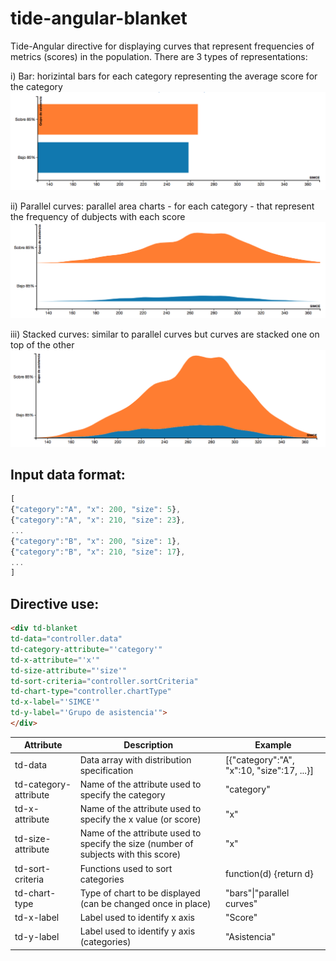 tide-angular-blanket
====================

Tide-Angular directive for displaying curves that represent frequencies of metrics (scores) in the population. There are 3 types of representations:

i) Bar: horizintal bars for each category representing the average score for the category
![alt text](image2-bars.png "Bars")

ii) Parallel curves: parallel area charts - for each category -  that represent the frequency of dubjects with each score
![alt text](image1-parallel.png "Bars")

iii) Stacked curves: similar to parallel curves but curves are stacked one on top of the other
![alt text](image3-stacked.png "Bars")

Input data format:
-----------------
```javascript
[
{"category":"A", "x": 200, "size": 5},
{"category":"A", "x": 210, "size": 23},
...
{"category":"B", "x": 200, "size": 1},
{"category":"B", "x": 210, "size": 17},
...
]
```

Directive use:
-------------
```html
<div td-blanket 
td-data="controller.data" 
td-category-attribute="'category'" 
td-x-attribute="'x'" 
td-size-attribute="'size'" 
td-sort-criteria="controller.sortCriteria" 
td-chart-type="controller.chartType" 
td-x-label="'SIMCE'" 
td-y-label="'Grupo de asistencia'">
</div>
```

| Attribute        | Description           | Example  |
| ------------- |-------------| -----|
| td-data      | Data array with distribution specification | [{"category":"A", "x":10, "size":17, ...}] |
| td-category-attribute      | Name of the attribute used to specify the category      |   "category" |
| td-x-attribute      | Name of the attribute used to specify the x value (or score)      |   "x" |
| td-size-attribute      | Name of the attribute used to specify the size (number of subjects with this score)     |   "x" |
| td-sort-criteria      | Functions used to sort categories     |   function(d) {return d} |
| td-chart-type      | Type of chart to be displayed (can be changed once in place)     |  "bars"\|"parallel curves"|"stacked curves" |
| td-x-label      | Label used to identify x axis |  "Score" |
| td-y-label      | Label used to identify y axis (categories)     | "Asistencia" |



